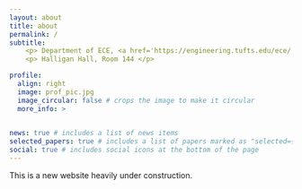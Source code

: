 ```yaml
---
layout: about
title: about
permalink: /
subtitle: 
    <p> Department of ECE, <a href='https://engineering.tufts.edu/ece/'> Tufts University </a>, 161 College Ave, Medford, MA 02464 </p>
    <p> Halligan Hall, Room 144 </p>

profile:
  align: right
  image: prof_pic.jpg
  image_circular: false # crops the image to make it circular
  more_info: >
    

news: true # includes a list of news items
selected_papers: true # includes a list of papers marked as "selected={true}"
social: true # includes social icons at the bottom of the page
---
```


This is a new website heavily under construction.